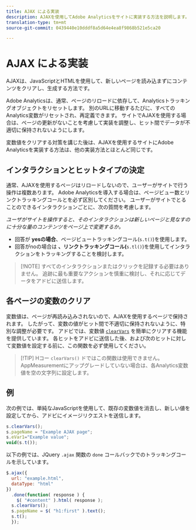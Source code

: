 ```yaml
---
title: AJAX による実装
description: AJAXを使用してAdobe Analyticsをサイトに実装する方法を説明します。
translation-type: tm+mt
source-git-commit: 0439440e10dddf8a5d64e4ea8f9868b521e5ca20

---
```



# AJAX による実装

AJAXは、JavaScriptとHTMLを使用して、新しいページを読み込まずにコンテンツをクリアし、生成する方法です。

Adobe Analyticsは、通常、ページのリロードに依存して、Analyticsトラッキングオブジェクトをリセットします。 別のURLに移動するたびに、すべてのAnalytics変数がリセットされ、再定義できます。 サイトでAJAXを使用する場合は、ページの更新がないことを考慮して実装を調整し、ヒット間でデータが不適切に保持されないようにします。

変数値をクリアする対策を講じた後は、AJAXを使用するサイトにAdobe Analyticsを実装する方法は、他の実装方法とほとんど同じです。

## インタラクションとヒットタイプの決定

通常、AJAXを使用するページはリロードしないので、ユーザーがサイトで行う操作は複数あります。 Adobe Analyticsを導入する場合は、ページビュー数とリンクトラッキングコールとを必ず区別してください。 ユーザーがサイトでとることのできるインタラクションごとに、次の質問を考慮します。

*ユーザがサイトを操作すると、そのインタラクションは新しいページと見なすのに十分な量のコンテンツをページ上で変更するか。*

* 回答が **yesの場合**、ページビュートラッキングコール(`s.t()`)を使用します。
* 回答がnoの場合は **、リンクトラッキングコール(**`s.tl()`)を使用してインタラクションをトラッキングすることを検討します。

> [!NOTE] すべてのインタラクションまたはクリックを記録する必要はありません。 追跡に最も重要なアクションを慎重に検討し、それに応じてデータをアドビに送信します。

## 各ページの変数のクリア

変数値は、ページが再読み込みされないので、AJAXを使用するページで保持されます。 したがって、変数の値がヒット間で不適切に保持されないように、特別な調整が必要です。 アドビでは、変数値 [`clearVars`](../vars/functions/clearvars.md) を簡単にクリアする機能を提供しています。 各ヒットをアドビに送信した後、および次のヒットに対して変数値を設定する前に、この関数を必ず使用してください。

> [!TIP] Hコー `clearVars()` ドではこの関数は使用できません。 AppMeasurementにアップグレードしていない場合は、各Analytics変数値を空の文字列に設定します。

## 例

次の例では、単純なJavaScriptを使用して、既存の変数値を消去し、新しい値を設定してから、アドビにイメージリクエストを送信します。

```js
s.clearVars();
s.pageName = "Example AJAX page";
s.eVar1="Example value";
void(s.t());
```

以下の例では、JQuery `.ajax` 関数の `done` コールバックでのトラッキングコールを示しています。

```js
$.ajax({
  url: "example.html",
  dataType: "html"
})
  .done(function( response ) {
    $( "#content" ).html( response );
  s.clearVars();
  s.pageName = $( "h1:first" ).text();
  s.t();
  });
```
